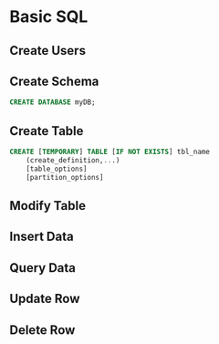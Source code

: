 # Basic SQL

## Create Users

## Create Schema
```sql
CREATE DATABASE myDB;
```

## Create Table
```sql
CREATE [TEMPORARY] TABLE [IF NOT EXISTS] tbl_name
    (create_definition,...)
    [table_options]
    [partition_options]
```
## Modify Table

## Insert Data

## Query Data

## Update Row

## Delete Row
